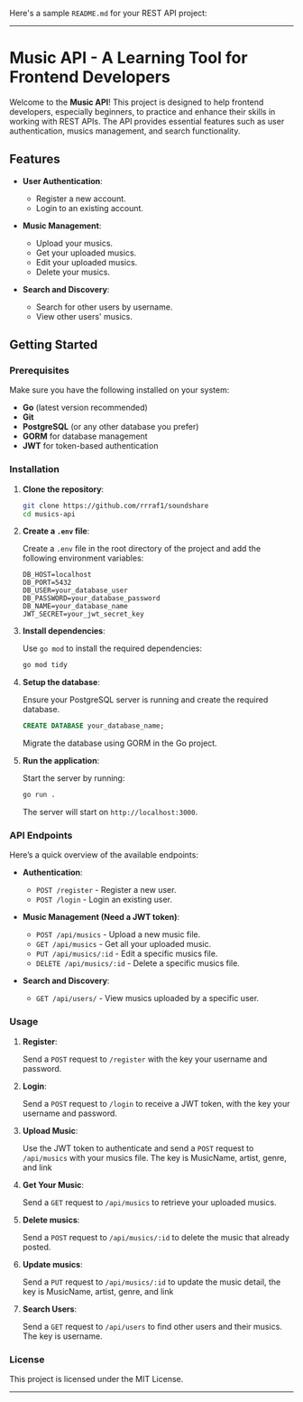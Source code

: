 Here's a sample `README.md` for your REST API project:

---

# Music API - A Learning Tool for Frontend Developers

Welcome to the **Music API**! This project is designed to help frontend developers, especially beginners, to practice and enhance their skills in working with REST APIs. The API provides essential features such as user authentication, musics management, and search functionality.

## Features

- **User Authentication**: 
  - Register a new account.
  - Login to an existing account.

- **Music Management**:
  - Upload your musics.
  - Get your uploaded musics.
  - Edit your uploaded musics.
  - Delete your musics.

- **Search and Discovery**:
  - Search for other users by username.
  - View other users' musics.

## Getting Started

### Prerequisites

Make sure you have the following installed on your system:

- **Go** (latest version recommended)
- **Git**
- **PostgreSQL** (or any other database you prefer)
- **GORM** for database management
- **JWT** for token-based authentication

### Installation

1. **Clone the repository**:

   ```bash
   git clone https://github.com/rrraf1/soundshare
   cd musics-api
   ```

2. **Create a `.env` file**:

   Create a `.env` file in the root directory of the project and add the following environment variables:

   ```env
   DB_HOST=localhost
   DB_PORT=5432
   DB_USER=your_database_user
   DB_PASSWORD=your_database_password
   DB_NAME=your_database_name
   JWT_SECRET=your_jwt_secret_key
   ```

3. **Install dependencies**:

   Use `go mod` to install the required dependencies:

   ```bash
   go mod tidy
   ```

4. **Setup the database**:

   Ensure your PostgreSQL server is running and create the required database.

   ```sql
   CREATE DATABASE your_database_name;
   ```

   Migrate the database using GORM in the Go project.

5. **Run the application**:

   Start the server by running:

   ```bash
   go run .
   ```

   The server will start on `http://localhost:3000`.

### API Endpoints

Here’s a quick overview of the available endpoints:

- **Authentication**:
  - `POST /register` - Register a new user.
  - `POST /login` - Login an existing user.

- **Music Management (Need a JWT token)**:
  - `POST /api/musics` - Upload a new music file.
  - `GET /api/musics` - Get all your uploaded music.
  - `PUT /api/musics/:id` - Edit a specific musics file.
  - `DELETE /api/musics/:id` - Delete a specific musics file.

- **Search and Discovery**:
  - `GET /api/users/` - View musics uploaded by a specific user.

### Usage

1. **Register**:
   
   Send a `POST` request to `/register` with the key your username and password.

2. **Login**:
   
   Send a `POST` request to `/login` to receive a JWT token, with the key your username and password.

3. **Upload Music**:

   Use the JWT token to authenticate and send a `POST` request to `/api/musics` with your musics file. The key is MusicName, artist, genre, and link

4. **Get Your Music**:

   Send a `GET` request to `/api/musics` to retrieve your uploaded musics.

5. **Delete musics**:

   Send a `POST` request to `/api/musics/:id` to delete the music that already posted.

6. **Update musics**:

   Send a `PUT` request to `/api/musics/:id` to update the music detail, the key is MusicName, artist, genre, and link

7. **Search Users**:

   Send a `GET` request to `/api/users` to find other users and their musics. The key is username.

### License

This project is licensed under the MIT License.

---